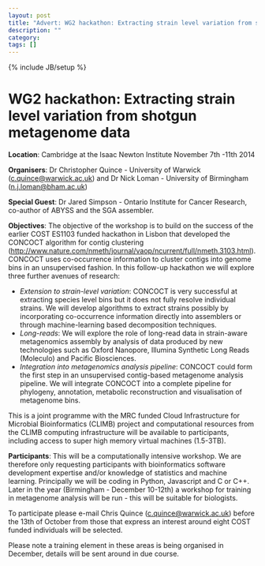 ```yaml
---
layout: post
title: "Advert: WG2 hackathon: Extracting strain level variation from shotgun metagenome data"
description: ""
category: 
tags: []
---
```

{% include JB/setup %}

# WG2 hackathon: Extracting strain level variation from shotgun metagenome data

**Location**:       Cambridge at the Isaac Newton Institute November 7th -11th 2014

**Organisers**:     Dr Christopher Quince - University of Warwick (c.quince@warwick.ac.uk) and Dr Nick Loman - University of Birmingham (n.j.loman@bham.ac.uk)

**Special Guest**:  Dr Jared Simpson - Ontario Institute for Cancer Research, co-author of ABYSS and the SGA assembler.

**Objectives**: The objective of the workshop is to build on the success of the earlier COST ES1103 funded hackathon in Lisbon that developed the CONCOCT algorithm for contig clustering (<http://www.nature.com/nmeth/journal/vaop/ncurrent/full/nmeth.3103.html>). CONCOCT uses co-occurrence information to cluster contigs into genome bins in an unsupervised fashion. In this follow-up hackathon we will explore three further avenues of research:

- *Extension to strain-level variation*: CONCOCT is very successful at extracting species level bins but it does not fully resolve individual strains. We will develop algorithms to extract strains possibly by    incorporating co-occurrence information directly into assemblers or through machine-learning based decomposition techniques.
- *Long-reads*: We will explore the role of long-read data in strain-aware metagenomics assembly by analysis of data produced by new technologies such as Oxford Nanopore, Illumina Synthetic Long Reads        (Moleculo) and Pacific Biosciences.
- *Integration into metagenomics analysis pipeline*: CONCOCT could form the first step in an unsupervised contig-based metagenome analysis pipeline. We will integrate CONCOCT into a complete pipeline for phylogeny, annotation, metabolic reconstruction and visualisation of metagenome bins.

This is a joint programme with the MRC funded Cloud Infrastructure for Microbial Bioinformatics (CLIMB) project and computational resources from the CLIMB computing infrastructure will be available to participants, including access to super high memory virtual machines (1.5-3TB).

**Participants**: This will be a computationally intensive workshop. We are therefore only requesting participants with bioinformatics software development expertise and/or knowledge of statistics and machine learning. Principally we will be coding in Python, Javascript and C or C++. Later in the year (Birmingham - December 10-12th) a workshop for training in metagenome analysis will be run - this will be suitable for biologists.

To participate please e-mail Chris Quince (c.quince@warwick.ac.uk) before the 13th of October from those that express an interest around eight COST funded individuals will be selected.

Please note a training element in these areas is being organised in December, details will be sent around in due course.

